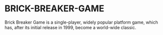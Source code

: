 # BRICK-BREAKER-GAME
Brick Breaker Game is a single-player, widely popular platform game, which has, after its initial release in 1999, become a world-wide classic.
